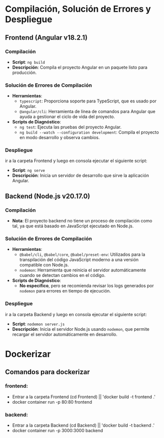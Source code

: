 # Compilación, Solución de Errores y Despliegue

## Frontend (Angular v18.2.1)

### Compilación
- **Script**: `ng build`
- **Descripción**: Compila el proyecto Angular en un paquete listo para producción.

### Solución de Errores de Compilación
- **Herramientas**:
  - `typescript`: Proporciona soporte para TypeScript, que es usado por Angular.
  - `@angular/cli`: Herramienta de línea de comandos para Angular que ayuda a gestionar el ciclo de vida del proyecto.
- **Scripts de Diagnóstico**:
  - `ng test`: Ejecuta las pruebas del proyecto Angular.
  - `ng build --watch --configuration development`: Compila el proyecto en modo desarrollo y observa cambios.

### Despliegue
ir a la carpeta Frontend y luego en consola ejecutar el siguiente script:
- **Script**: `ng serve`
- **Descripción**: Inicia un servidor de desarrollo que sirve la aplicación Angular.



## Backend (Node.js v20.17.0)

### Compilación
- **Nota**: El proyecto backend no tiene un proceso de compilación como tal, ya que está basado en JavaScript ejecutado en Node.js.

### Solución de Errores de Compilación
- **Herramientas**:
  - `@babel/cli`, `@babel/core`, `@babel/preset-env`: Utilizados para la transpilación del código JavaScript moderno a una versión compatible con Node.js.
  - `nodemon`: Herramienta que reinicia el servidor automáticamente cuando se detectan cambios en el código.
- **Scripts de Diagnóstico**:
  - **No específico**, pero se recomienda revisar los logs generados por `nodemon` para errores en tiempo de ejecución.

### Despliegue
ir a la carpeta Backend y luego en consola ejecutar el siguiente script:
- **Script**: `nodemon server.js`
- **Descripción**: Inicia el servidor Node.js usando `nodemon`, que permite recargar el servidor automáticamente en desarrollo.


# Dockerizar

## Comandos para dockerizar

### frontend: 
- Entrar a la carpeta Frontend (cd Frontend) || 'docker build -t frontend .'
- docker container run -p 80:80 frontend

### backend: 
- Entrar a la carpeta Backend (cd Backend) || 'docker build -t backend .'
- docker container run -p 3000:3000 backend
